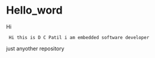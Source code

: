 # Hello_word

Hi 

     Hi this is D C Patil i am embedded software developer 
just anyother repository

